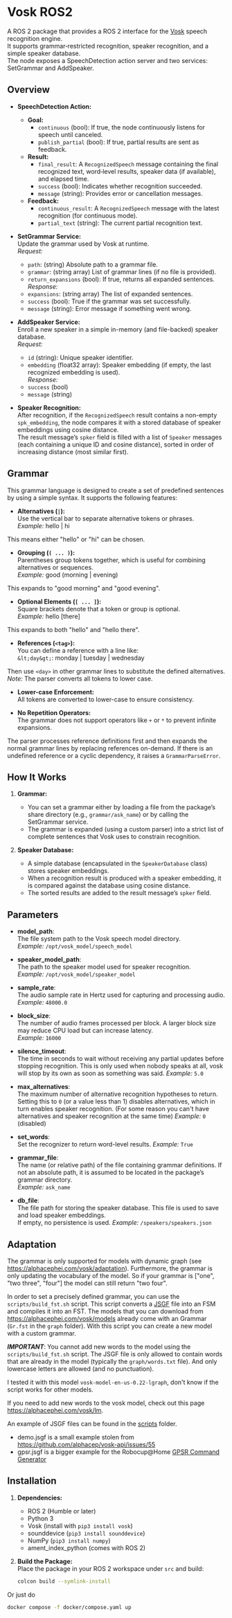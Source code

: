 # Vosk ROS2

A ROS 2 package that provides a ROS 2 interface for the [Vosk](https://github.com/alphacep/vosk-api) speech recognition engine.  
It supports grammar‐restricted recognition, speaker recognition, and a simple speaker database.  
The node exposes a SpeechDetection action server and two services: SetGrammar and AddSpeaker.

## Overview

- **SpeechDetection Action:**  
  - **Goal:**  
    - `continuous` (bool): If true, the node continuously listens for speech until canceled.
    - `publish_partial` (bool): If true, partial results are sent as feedback.
  - **Result:**  
    - `final_result`: A `RecognizedSpeech` message containing the final recognized text, word‐level results, speaker data (if available), and elapsed time.
    - `success` (bool): Indicates whether recognition succeeded.
    - `message` (string): Provides error or cancellation messages.
  - **Feedback:**  
    - `continuous_result`: A `RecognizedSpeech` message with the latest recognition (for continuous mode).
    - `partial_text` (string): The current partial recognition text.

- **SetGrammar Service:**  
  Update the grammar used by Vosk at runtime.  
  *Request:*  
  - `path`: (string) Absolute path to a grammar file.  
  - `grammar`: (string array) List of grammar lines (if no file is provided).  
  - `return_expansions` (bool): If true, returns all expanded sentences.  
  *Response:*  
  - `expansions`: (string array) The list of expanded sentences.
  - `success` (bool): True if the grammar was set successfully.
  - `message` (string): Error message if something went wrong.

- **AddSpeaker Service:**  
  Enroll a new speaker in a simple in-memory (and file-backed) speaker database.  
  *Request:*  
  - `id` (string): Unique speaker identifier.
  - `embedding` (float32 array): Speaker embedding (if empty, the last recognized embedding is used).  
  *Response:*  
  - `success` (bool)
  - `message` (string)

- **Speaker Recognition:**  
  After recognition, if the `RecognizedSpeech` result contains a non-empty `spk_embedding`, the node compares it with a stored database of speaker embeddings using cosine distance.  
  The result message’s `spker` field is filled with a list of `Speaker` messages (each containing a unique ID and cosine distance), sorted in order of increasing distance (most similar first).

## Grammar
This grammar language is designed to create a set of predefined sentences by using a simple syntax. It supports the following features:

- **Alternatives (`|`):**  
  Use the vertical bar to separate alternative tokens or phrases.  
  _Example:_  hello | hi

This means either "hello" or "hi" can be chosen.

- **Grouping (`( ... )`):**  
Parentheses group tokens together, which is useful for combining alternatives or sequences.  
_Example:_  good (morning | evening)

This expands to "good morning" and "good evening".

- **Optional Elements (`[ ... ]`):**  
Square brackets denote that a token or group is optional.  
_Example:_  hello [there]

This expands to both "hello" and "hello there".

- **References (`<tag>`):**  
You can define a reference with a line like:  
`&lt;day&gt;`: monday | tuesday | wednesday

Then use `<day>` in other grammar lines to substitute the defined alternatives.  
*Note:* The parser converts all tokens to lower case.

- **Lower-case Enforcement:**  
All tokens are converted to lower-case to ensure consistency.

- **No Repetition Operators:**  
The grammar does not support operators like `+` or `*` to prevent infinite expansions.

The parser processes reference definitions first and then expands the normal grammar lines by replacing references on-demand. If there is an undefined reference or a cyclic dependency, it raises a `GrammarParseError`.

## How It Works
   
1. **Grammar:**  
   - You can set a grammar either by loading a file from the package’s share directory (e.g., `grammar/ask_name`) or by calling the SetGrammar service.
   - The grammar is expanded (using a custom parser) into a strict list of complete sentences that Vosk uses to constrain recognition.

2. **Speaker Database:**  
   - A simple database (encapsulated in the `SpeakerDatabase` class) stores speaker embeddings.
   - When a recognition result is produced with a speaker embedding, it is compared against the database using cosine distance.
   - The sorted results are added to the result message’s `spker` field.

## Parameters

- **model_path**:  
  The file system path to the Vosk speech model directory.  
  _Example:_ `/opt/vosk_model/speech_model`

- **speaker_model_path**:  
  The path to the speaker model used for speaker recognition.  
  _Example:_ `/opt/vosk_model/speaker_model`

- **sample_rate**:  
  The audio sample rate in Hertz used for capturing and processing audio.  
  _Example:_ `48000.0`

- **block_size**:  
  The number of audio frames processed per block. A larger block size may reduce CPU load but can increase latency.  
  _Example:_ `16000`

- **silence_timeout**:  
  The time in seconds to wait without receiving any partial updates before stopping recognition.
  This is only used when nobody speaks at all, vosk will stop by its own as soon as something was said.
  _Example:_ `5.0`

- **max_alternatives**:  
  The maximum number of alternative recognition hypotheses to return. Setting this to `0` (or a value less than 1) disables alternatives, which in turn enables speaker recognition. (For some reason you can't have alternatives and speaker recognition at the same time)
  _Example:_ `0` (disabled)

- **set_words**:  
  Set the recognizer to return word-level results.
  _Example:_ `True`

- **grammar_file**:  
  The name (or relative path) of the file containing grammar definitions. If not an absolute path, it is assumed to be located in the package’s grammar directory.  
  _Example:_ `ask_name`

- **db_file**:  
  The file path for storing the speaker database. This file is used to save and load speaker embeddings.  
  If empty, no persistence is used.
  _Example:_ `/speakers/speakers.json`


## Adaptation
The grammar is only supported for models with dynamic graph (see https://alphacephei.com/vosk/adaptation). Furthermore, the grammar is only updating the vocabulary of the model. So if your grammar is ["one", "two three", "four"] the model can still return "two four".

In order to set a precisely defined grammar, you can use the `scripts/build_fst.sh` script. This script converts a [JSGF](https://www.w3.org/TR/jsgf/) file into an FSM and compiles it into an FST. The models that you can download from https://alphacephei.com/vosk/models already come with an Grammar (`Gr.fst` in the `graph` folder). With this script you can create a new model with a custom grammar.

***IMPORTANT***: You cannot add new words to the model using the `scripts/build_fst.sh` script. The JSGF file is only allowed to contain words that are already in the model (typically the `graph/words.txt` file). And only lowercase letters are allowed (and no punctuation).

I tested it with this model `vosk-model-en-us-0.22-lgraph`, don't know if the script works for other models.

If you need to add new words to the vosk model, check out this page https://alphacephei.com/vosk/lm.

An example of JSGF files can be found in the [scripts](./scripts) folder.
- demo.jsgf is a small example stolen from https://github.com/alphacep/vosk-api/issues/55
- gpsr.jsgf is a bigger example for the Robocup@Home [GPSR Command Generator](https://github.com/RoboCupAtHome/CommandGenerator)

## Installation

1. **Dependencies:**  
   - ROS 2 (Humble or later)  
   - Python 3  
   - Vosk (install with `pip3 install vosk`)  
   - sounddevice (`pip3 install sounddevice`)  
   - NumPy (`pip3 install numpy`)  
   - ament_index_python (comes with ROS 2)

2. **Build the Package:**  
   Place the package in your ROS 2 workspace under `src` and build:
   ```bash
   colcon build --symlink-install


Or just do
```bash
docker compose -f docker/compose.yaml up
```